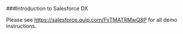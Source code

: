 ###Introduction to Salesforce DX

Please see https://salesforce.quip.com/FyTMATRMwQ8P for all demo instructions.